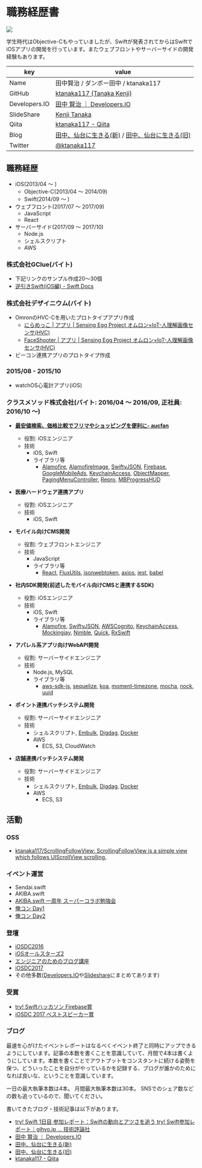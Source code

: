 # 職務経歴書

![](tanaka.jpg)

学生時代はObjective-Cもやっていましたが、Swiftが発表されてからはSwiftでiOSアプリの開発を行っています。またウェブフロントやサーバーサイドの開発経験もあります。

|key|value|
|---|-----|
|Name|田中賢治 / ダンボー田中 / ktanaka117|
|GitHub|[ktanaka117 \(Tanaka Kenji\)](https://github.com/ktanaka117)|
|Developers.IO|[田中 賢治 ｜ Developers\.IO](http://dev.classmethod.jp/author/tanaka-kenji/)|
|SlideShare|[Kenji Tanaka](http://www.slideshare.net/kenjitanaka58)|
|Qiita|[ktanaka117 \- Qiita](http://qiita.com/ktanaka117)|
|Blog|[田中、仙台に生きる(新)](http://tanakalivesinsendai.hatenablog.com/) / [田中、仙台に生きる(旧)](http://tanakalivesinsendai.blogspot.jp/)|
|Twitter|[@ktanaka117](https://twitter.com/ktanaka117)|

## 職務経歴

- iOS(2013/04 〜 )
	- Objective-C(2013/04 〜 2014/09)
	- Swift(2014/09 〜 )
- ウェブフロント(2017/07 〜 2017/09)
	- JavaScript
	- React
- サーバーサイド(2017/09 〜 2017/10)
	- Node.js
	- シェルスクリプト
	- AWS

### 株式会社GClue(バイト)
- 下記リンクのサンプル作成20〜30個
- [逆引きSwift\(iOS編\) \- Swift Docs](https://sites.google.com/a/gclue.jp/swift-docs/ni-yinki100-ios)

### 株式会社デザイニウム(バイト)
- OmronのHVC-Cを用いたプロトタイプアプリ作成
	- [にらめっこ \| アプリ \| Sensing Egg Project オムロン×IoT\-人理解画像センサ\(HVC\)](https://plus-sensing.omron.co.jp/egg-project/app/thedesignium2/)
	- [FaceShooter \| アプリ \| Sensing Egg Project オムロン×IoT\-人理解画像センサ\(HVC\)](https://plus-sensing.omron.co.jp/egg-project/app/tanakakenji/)
- ビーコン連携アプリのプロトタイプ作成

### 2015/08 - 2015/10
- watchOS心電計アプリ(iOS)

### クラスメソッド株式会社(バイト: 2016/04 〜 2016/09, 正社員: 2016/10 〜)
- **[最安値検索、価格比較でフリマやショッピングを便利に- aucfan](https://itunes.apple.com/jp/app/%E6%9C%80%E5%AE%89%E5%80%A4%E6%A4%9C%E7%B4%A2-%E4%BE%A1%E6%A0%BC%E6%AF%94%E8%BC%83%E3%81%A7%E3%83%95%E3%83%AA%E3%83%9E%E3%82%84%E3%82%B7%E3%83%A7%E3%83%83%E3%83%94%E3%83%B3%E3%82%B0%E3%82%92%E4%BE%BF%E5%88%A9%E3%81%AB-aucfan/id1125349901?mt=8)**
	- 役割: iOSエンジニア
	- 技術
		- iOS, Swift
		- ライブラリ等
			- [Alamofire](https://github.com/Alamofire/Alamofire), [AlamofireImage](https://github.com/Alamofire/AlamofireImage), [SwiftyJSON](https://github.com/SwiftyJSON/SwiftyJSON), [Firebase](https://firebase.google.com/?hl=ja), [GoogleMobileAds](https://cocoapods.org/pods/GoogleMobileAds), [KeychainAccess](https://github.com/kishikawakatsumi/KeychainAccess), [ObjectMapper](https://github.com/Hearst-DD/ObjectMapper), [PagingMenuController](https://github.com/kitasuke/PagingMenuController), [Repro](https://repro.io/jp/), [MBProgressHUD](https://github.com/jdg/MBProgressHUD)
- **医療ハードウェア連携アプリ**
	- 役割: iOSエンジニア
	- 技術
		- iOS, Swift
- **モバイル向けCMS開発**
	- 役割: ウェブフロントエンジニア
	- 技術
		- JavaScript
		- ライブラリ等
			- [React](https://reactjs.org/), [FluxUtils](https://facebook.github.io/flux/docs/flux-utils.html), [jsonwebtoken](https://www.npmjs.com/package/jsonwebtoken), [axios](https://github.com/axios/axios), [jest](https://facebook.github.io/jest/), [babel](https://babeljs.io/)
- **社内SDK開発(前述したモバイル向けCMSと連携するSDK)**
	- 役割: iOSエンジニア
	- 技術
		- iOS, Swift
		- ライブラリ等
			- [Alamofire](https://github.com/Alamofire/Alamofire), [SwiftyJSON](https://github.com/SwiftyJSON/SwiftyJSON), [AWSCognito](http://docs.aws.amazon.com/mobile/sdkforios/developerguide/cognito-auth-aws-identity-for-ios.html), [KeychainAccess](https://github.com/kishikawakatsumi/KeychainAccess), [Mockingjay](https://github.com/kylef/Mockingjay), [Nimble](https://github.com/Quick/Nimble), [Quick](https://github.com/Quick/Quick), [RxSwift](https://github.com/ReactiveX/RxSwift)
- **アパレル系アプリ向けWebAPI開発**
	- 役割: サーバーサイドエンジニア
	- 技術
		- Node.js, MySQL
		- ライブラリ等
			- [aws-sdk-js](https://github.com/aws/aws-sdk-js), [sequelize](http://docs.sequelizejs.com/), [koa](http://koajs.com/), [moment-timezone](https://momentjs.com/timezone/), [mocha](https://mochajs.org/), [nock](https://github.com/node-nock/nock), [uuid](https://www.npmjs.com/package/uuid)
- **ポイント連携バッチシステム開発**
	- 役割: サーバーサイドエンジニア
	- 技術
		- シェルスクリプト, [Embulk](https://github.com/embulk/embulk), [Digdag](https://github.com/treasure-data/digdag), [Docker](https://www.docker.com/)
		- AWS
			- ECS, S3, CloudWatch
		
- **店舗連携バッチシステム開発**
	- 役割: サーバーサイドエンジニア
	- 技術
		- シェルスクリプト, [Embulk](https://github.com/embulk/embulk), [Digdag](https://github.com/treasure-data/digdag), [Docker](https://www.docker.com/)
		- AWS
			- ECS, S3

## 活動

### OSS

- [ktanaka117/ScrollingFollowView: ScrollingFollowView is a simple view which follows UIScrollView scrolling\.](https://github.com/ktanaka117/ScrollingFollowView)

### イベント運営

- Sendai.swift
- AKIBA.swift
- [AKIBA.swift 一周年 スーパーコラボ勉強会](https://dev.classmethod.jp/news/akiba-swift-1-year-anniversary/)
- [俺コン Day1](https://dev.classmethod.jp/smartphone/orecon-ios-day-1/)
- [俺コン Day2](https://dev.classmethod.jp/smartphone/orecon-ios-day-2/)

### 登壇

- [iOSDC2016](https://iosdc.jp/2016/c/node/34)
- [iOSオールスターズ2](http://dev.classmethod.jp/smartphone/iphone/event-report-ios-all-stars-2/)
- [エンジニアのためのブログ講座](https://dev.classmethod.jp/etc/writing-blog-for-engineers/)
- [iOSDC2017](https://dev.classmethod.jp/smartphone/iosdc-2017-setsuko/)
- その他多数([Developers.IO](http://dev.classmethod.jp/author/tanaka-kenji/)や[Slideshare](http://www.slideshare.net/kenjitanaka58)にまとめてあります)

### 受賞

- [try! Swiftハッカソン Firebase賞](https://dev.classmethod.jp/event/try-swift-tokyo-2017-hackathon/)
- [iOSDC 2017 ベストスピーカー賞](https://dev.classmethod.jp/smartphone/iosdc-2017-prize-best-speaker/)

### ブログ
最速を心がけたイベントレポートはなるべくイベント終了と同時にアップできるようにしています。記事の本数を書くことを意識していて、月間で4本は書くようにしています。本数を書くことでアウトプットをコンスタントに続ける姿勢を保つ、どういったことを自分がやっているかを記録する、ブログが誰かのためになれば良いな、ということを意識しています。

一日の最大執筆本数は4本。
月間最大執筆本数は30本。
SNSでのシェア数などの数も追っているので、聞いてください。

書いてきたブログ・技術記事は以下があります。

- [try\! Swift 1日目 参加レポート：Swiftの動向とアツさを追う try\! Swift参加レポート｜gihyo\.jp … 技術評論社](http://gihyo.jp/news/report/01/try-swift/0001)
- [田中 賢治 ｜ Developers\.IO](http://dev.classmethod.jp/author/tanaka-kenji/)
- [田中、仙台に生きる(新)](http://tanakalivesinsendai.hatenablog.com/)
- [田中、仙台に生きる(旧)](http://tanakalivesinsendai.blogspot.jp/)
- [ktanaka117 \- Qiita](http://qiita.com/ktanaka117)